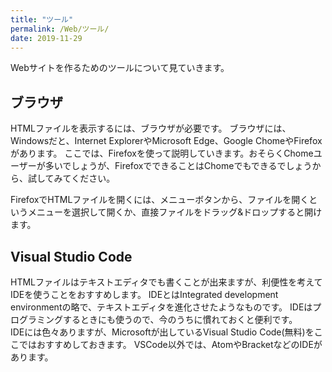 ```yaml
---
title: "ツール"
permalink: /Web/ツール/
date: 2019-11-29
---
```

Webサイトを作るためのツールについて見ていきます。
## ブラウザ
HTMLファイルを表示するには、ブラウザが必要です。
ブラウザには、Windowsだと、Internet ExplorerやMicrosoft Edge、Google ChomeやFirefoxがあります。
ここでは、Firefoxを使って説明していきます。おそらくChomeユーザーが多いでしょうが、FirefoxでできることはChomeでもできるでしょうから、試してみてください。

FirefoxでHTMLファイルを開くには、メニューボタンから、ファイルを開くというメニューを選択して開くか、直接ファイルをドラッグ&ドロップすると開けます。

## Visual Studio Code
HTMLファイルはテキストエディタでも書くことが出来ますが、利便性を考えてIDEを使うことをおすすめします。
IDEとはIntegrated development environmentの略で、テキストエディタを進化させたようなものです。
IDEはプログラミングするときにも使うので、今のうちに慣れておくと便利です。  
IDEには色々ありますが、Microsoftが出しているVisual Studio Code(無料)をここではおすすめしておきます。
VSCode以外では、AtomやBracketなどのIDEがあります。